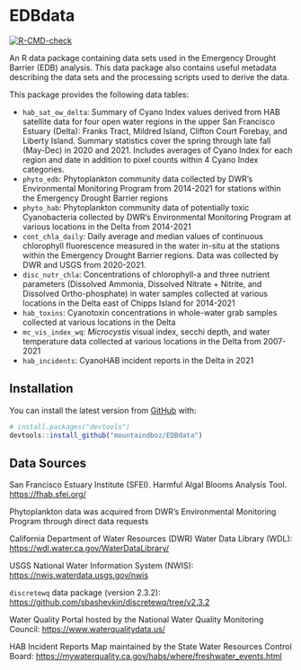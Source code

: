 
<!-- README.md is generated from README.Rmd. Please edit that file -->

# EDBdata

<!-- badges: start -->

[![R-CMD-check](https://github.com/mountaindboz/EDBdata/workflows/R-CMD-check/badge.svg)](https://github.com/mountaindboz/EDBdata/actions)
<!-- badges: end -->

An R data package containing data sets used in the Emergency Drought
Barrier (EDB) analysis. This data package also contains useful metadata
describing the data sets and the processing scripts used to derive the
data.

This package provides the following data tables:

-   `hab_sat_ow_delta`: Summary of Cyano Index values derived from HAB
    satellite data for four open water regions in the upper San
    Francisco Estuary (Delta): Franks Tract, Mildred Island, Clifton
    Court Forebay, and Liberty Island. Summary statistics cover the
    spring through late fall (May-Dec) in 2020 and 2021. Includes
    averages of Cyano Index for each region and date in addition to
    pixel counts within 4 Cyano Index categories.
-   `phyto_edb`: Phytoplankton community data collected by DWR’s
    Environmental Monitoring Program from 2014-2021 for stations within
    the Emergency Drought Barrier regions
-   `phyto_hab`: Phytoplankton community data of potentially toxic
    Cyanobacteria collected by DWR’s Environmental Monitoring Program at
    various locations in the Delta from 2014-2021
-   `cont_chla_daily`: Daily average and median values of continuous
    chlorophyll fluorescence measured in the water in-situ at the
    stations within the Emergency Drought Barrier regions. Data was
    collected by DWR and USGS from 2020-2021.
-   `disc_nutr_chla`: Concentrations of chlorophyll-a and three nutrient
    parameters (Dissolved Ammonia, Dissolved Nitrate + Nitrite, and
    Dissolved Ortho-phosphate) in water samples collected at various
    locations in the Delta east of Chipps Island for 2014-2021
-   `hab_toxins`: Cyanotoxin concentrations in whole-water grab samples
    collected at various locations in the Delta
-   `mc_vis_index_wq`: *Microcystis* visual index, secchi depth, and
    water temperature data collected at various locations in the Delta
    from 2007-2021
-   `hab_incidents`: CyanoHAB incident reports in the Delta in 2021

## Installation

You can install the latest version from [GitHub](https://github.com/)
with:

``` r
# install.packages("devtools")
devtools::install_github("mountaindboz/EDBdata")
```

## Data Sources

San Francisco Estuary Institute (SFEI). Harmful Algal Blooms Analysis
Tool. <https://fhab.sfei.org/>

Phytoplankton data was acquired from DWR’s Environmental Monitoring
Program through direct data requests

California Department of Water Resources (DWR) Water Data Library (WDL):
<https://wdl.water.ca.gov/WaterDataLibrary/>

USGS National Water Information System (NWIS):
<https://nwis.waterdata.usgs.gov/nwis>

`discretewq` data package (version 2.3.2):
<https://github.com/sbashevkin/discretewq/tree/v2.3.2>

Water Quality Portal hosted by the National Water Quality Monitoring
Council: <https://www.waterqualitydata.us/>

HAB Incident Reports Map maintained by the State Water Resources Control
Board: <https://mywaterquality.ca.gov/habs/where/freshwater_events.html>
